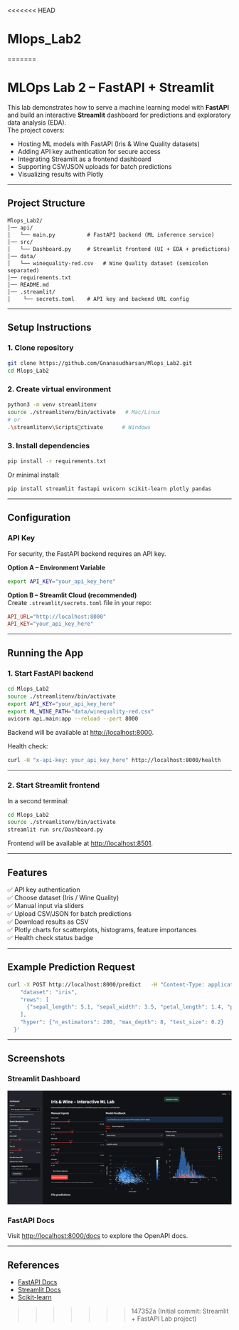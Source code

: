 <<<<<<< HEAD
# Mlops_Lab2
=======
# MLOps Lab 2 – FastAPI + Streamlit

This lab demonstrates how to serve a machine learning model with **FastAPI** and build an interactive **Streamlit** dashboard for predictions and exploratory data analysis (EDA).  
The project covers:

- Hosting ML models with FastAPI (Iris & Wine Quality datasets)  
- Adding API key authentication for secure access  
- Integrating Streamlit as a frontend dashboard  
- Supporting CSV/JSON uploads for batch predictions  
- Visualizing results with Plotly  

---

## Project Structure

```
Mlops_Lab2/
│── api/
│   └── main.py          # FastAPI backend (ML inference service)
│── src/
│   └── Dashboard.py     # Streamlit frontend (UI + EDA + predictions)
│── data/
│   └── winequality-red.csv   # Wine Quality dataset (semicolon separated)
│── requirements.txt
│── README.md
│── .streamlit/
│    └── secrets.toml    # API key and backend URL config
```

---

## Setup Instructions

### 1. Clone repository
```bash
git clone https://github.com/Gnanasudharsan/Mlops_Lab2.git
cd Mlops_Lab2
```

### 2. Create virtual environment
```bash
python3 -m venv streamlitenv
source ./streamlitenv/bin/activate   # Mac/Linux
# or
.\streamlitenv\Scriptsctivate      # Windows
```

### 3. Install dependencies
```bash
pip install -r requirements.txt
```

Or minimal install:
```bash
pip install streamlit fastapi uvicorn scikit-learn plotly pandas
```

---

## Configuration

### API Key
For security, the FastAPI backend requires an API key.

**Option A – Environment Variable**
```bash
export API_KEY="your_api_key_here"
```

**Option B – Streamlit Cloud (recommended)**  
Create `.streamlit/secrets.toml` file in your repo:

```toml
API_URL="http://localhost:8000"
API_KEY="your_api_key_here"
```

---

## Running the App

### 1. Start FastAPI backend
```bash
cd Mlops_Lab2
source ./streamlitenv/bin/activate
export API_KEY="your_api_key_here"
export ML_WINE_PATH="data/winequality-red.csv"
uvicorn api.main:app --reload --port 8000
```
Backend will be available at [http://localhost:8000](http://localhost:8000).

Health check:
```bash
curl -H "x-api-key: your_api_key_here" http://localhost:8000/health
```

---

### 2. Start Streamlit frontend
In a second terminal:
```bash
cd Mlops_Lab2
source ./streamlitenv/bin/activate
streamlit run src/Dashboard.py
```
Frontend will be available at [http://localhost:8501](http://localhost:8501).

---

## Features

✅ API key authentication  
✅ Choose dataset (Iris / Wine Quality)  
✅ Manual input via sliders  
✅ Upload CSV/JSON for batch predictions  
✅ Download results as CSV  
✅ Plotly charts for scatterplots, histograms, feature importances  
✅ Health check status badge  

---

## Example Prediction Request

```bash
curl -X POST http://localhost:8000/predict   -H "Content-Type: application/json"   -H "x-api-key: your_api_key_here"   -d '{
    "dataset": "iris",
    "rows": [
      {"sepal_length": 5.1, "sepal_width": 3.5, "petal_length": 1.4, "petal_width": 0.2}
    ],
    "hyper": {"n_estimators": 200, "max_depth": 8, "test_size": 0.2}
  }'
```

---

## Screenshots

### Streamlit Dashboard
![dashboard](assets/wine_dashboard_overview.png)

### FastAPI Docs
Visit [http://localhost:8000/docs](http://localhost:8000/docs) to explore the OpenAPI docs.

---

## References
- [FastAPI Docs](https://fastapi.tiangolo.com/)  
- [Streamlit Docs](https://docs.streamlit.io/)  
- [Scikit-learn](https://scikit-learn.org/)  
>>>>>>> 147352a (Initial commit: Streamlit + FastAPI Lab project)
